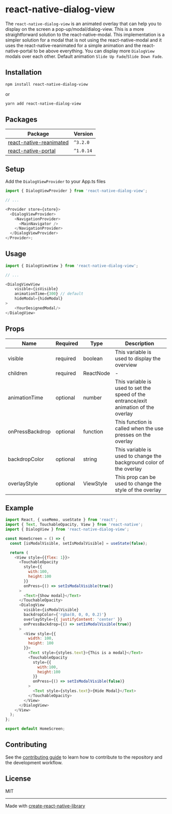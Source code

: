# react-native-dialog-view

The `react-native-dialog-view` is an animated overlay that can help you to display on the screen a pop-up/modal/dialog-view.
This is a more straightforward solution to the react-native-modal. This implementation is a simpler solution for a modal that is not using the react-native-modal and it uses the react-native-reanimated for a simple animation and the react-native-portal to be above everything.
You can display more `DialogView` modals over each other.
Default animation `Slide Up Fade`/`Slide Down Fade`.

## Installation

```sh
npm install react-native-dialog-view
```

or

```sh
yarn add react-native-dialog-view
```

## Packages

| Package                                                                                | Version   |
| -------------------------------------------------------------------------------------- | --------- |
| [react-native-reanimated](https://github.com/software-mansion/react-native-reanimated) | `^3.2.0`  |
| [react-native-portal](https://github.com/gorhom/react-native-portal)                   | `^1.0.14` |

## Setup

Add the `DialogViewProvider` to your App.ts files

```js
import { DialogViewProvider } from 'react-native-dialog-view';

// ...

<Provider store={store}>
  <DialogViewProvider>
    <NavigationProvider>
      <MainNavigator />
    </NavigationProvider>
  </DialogViewProvider>
</Provider>;
```

## Usage

```js
import { DialogViewView } from 'react-native-dialog-view';

// ...

<DialogViewView
    visible={isVisible}
    animationTime={300} // default
    hideModal={hideModal}
>
    <YourDesignedModal/>
</DialogView>
```

## Props

| Name            | Required | Type      | Description                                                                          |
| --------------- | -------- | --------- | ------------------------------------------------------------------------------------ |
| visible         | required | boolean   | This variable is used to display the overview                                        |
| children        | required | ReactNode | -                                                                                    |
| animationTime   | optional | number    | This variable is used to set the speed of the entrance/exit animation of the overlay |
| onPressBackdrop | optional | function  | This function is called when the use presses on the overlay                          |
| backdropColor   | optional | string    | This variable is used to change the background color of the overlay                  |
| overlayStyle    | optional | ViewStyle | This prop can be used to change the style of the overlay                             |

## Example

```js
import React, { useMemo, useState } from 'react';
import { Text, TouchableOpacity, View } from 'react-native';
import { DialogView } from 'react-native-dialog-view';

const HomeScreen = () => {
  const [isModalVisible, setIsModalVisible] = useState(false);

  return (
    <View style={{flex: 1}}>
      <TouchableOpacity
        style={{
          with:100,
          height:100
        }}
        onPress={() => setIsModalVisible(true)}
      >
        <Text>{Show modal}</Text>
      </TouchableOpacity>
      <DialogView
        visible={isModalVisible}
        backdropColor={'rgba(0, 0, 0, 0.2)'}
        overlayStyle={{ justifyContent: 'center' }}
        onPressBackdrop={() => setIsModalVisible(true)}
      >
        <View style={{
          width: 100,
          height: 100
        }}>
          <Text style={styles.text}>{This is a modal}</Text>
          <TouchableOpacity
            style={{
              with:100,
              height:100
            }}
            onPress={() => setIsModalVisible(false)}
          >
            <Text style={styles.text}>{Hide Modal}</Text>
          </TouchableOpacity>
        </View>
      </DialogView>
    </View>
  );
};

export default HomeScreen;
```

## Contributing

See the [contributing guide](CONTRIBUTING.md) to learn how to contribute to the repository and the development workflow.

## License

MIT

---

Made with [create-react-native-library](https://github.com/callstack/react-native-builder-bob)
